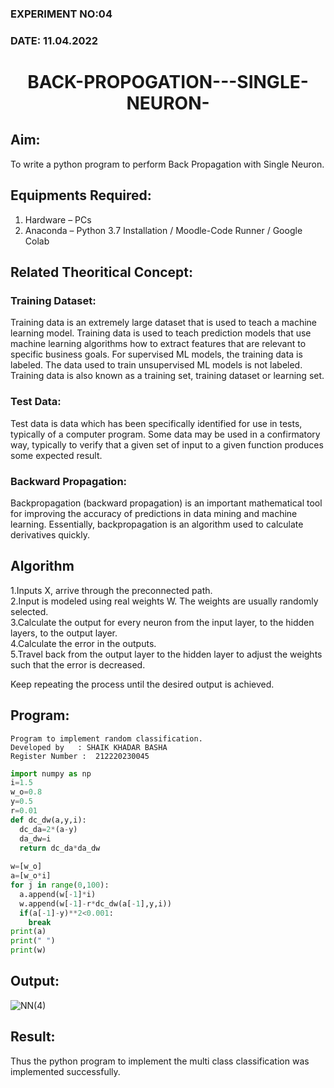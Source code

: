 ### EXPERIMENT NO:04
### DATE: 11.04.2022
# <p align="center">BACK-PROPOGATION---SINGLE-NEURON- <p/>
## Aim:
To write a python program to perform Back Propagation with Single Neuron.

## Equipments Required:
1. Hardware – PCs
2. Anaconda – Python 3.7 Installation / Moodle-Code Runner / Google Colab

## Related Theoritical Concept:
### Training Dataset:
Training data is an extremely large dataset that is used to teach a machine learning model. Training data is used to teach prediction models that use machine learning algorithms how to extract features that are relevant to specific business goals. For supervised ML models, the training data is labeled. The data used to train unsupervised ML models is not labeled. Training data is also known as a training set, training dataset or learning set.

### Test Data:
Test data is data which has been specifically identified for use in tests, typically of a computer program. Some data may be used in a confirmatory way, typically to verify that a given set of input to a given function produces some expected result.

### Backward Propagation:
Backpropagation (backward propagation) is an important mathematical tool for improving the accuracy of predictions in data mining and machine learning. Essentially, backpropagation is an algorithm used to calculate derivatives quickly.

## Algorithm
1.Inputs X, arrive through the preconnected path.<br/>
2.Input is modeled using real weights W. The weights are usually randomly selected.<br/>
3.Calculate the output for every neuron from the input layer, to the hidden layers, to the output layer.<br/>
4.Calculate the error in the outputs.<br/>
5.Travel back from the output layer to the hidden layer to adjust the weights such that the error is decreased.

Keep repeating the process until the desired output is achieved.<br/>

## Program:
```
Program to implement random classification.
Developed by   : SHAIK KHADAR BASHA
Register Number :  212220230045
```
```python
import numpy as np
i=1.5    
w_o=0.8  
y=0.5    
r=0.01   
def dc_dw(a,y,i):
  dc_da=2*(a-y)
  da_dw=i
  return dc_da*da_dw
  
w=[w_o]
a=[w_o*i]
for j in range(0,100):
  a.append(w[-1]*i)
  w.append(w[-1]-r*dc_dw(a[-1],y,i))
  if(a[-1]-y)**2<0.001:
    break
print(a)
print(" ")
print(w)
```

## Output:

![NN(4)](https://user-images.githubusercontent.com/75235233/164292267-55ec628f-e03f-4871-883b-a4157200aa06.png)



## Result:
Thus the python program to implement the multi class classification was implemented successfully.
